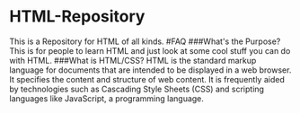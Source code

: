 # HTML-Repository
This is a Repository for HTML of all kinds.
#FAQ
###What's the Purpose?
This is for people to learn HTML and just look at some cool stuff you can do with HTML.
###What is HTML/CSS?
HTML is the standard markup language for documents that are intended to be displayed in a web browser. It specifies the content and structure of web content. It is frequently aided by technologies such as Cascading Style Sheets (CSS) and scripting languages like JavaScript, a programming language.
